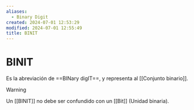 ```yaml
---
aliases:
  - Binary Digit
created: 2024-07-01 12:53:29
modified: 2024-07-01 12:55:49
title: BINIT
---
```


# BINIT

Es la abreviación de ==BINary digIT==, y representa al [[Conjunto binario]].

> [!warning]
> Un [[BINIT]] no debe ser confundido con un [[Bit]] (Unidad binaria).
